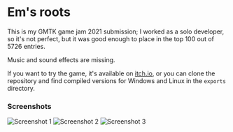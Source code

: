 # Em's roots

This is my GMTK game jam 2021 submission; I worked as a solo developer, so it's not perfect, but it was good enough to place in the top 100 out of 5726 entries.

Music and sound effects are missing.

If you want to try the game, it's available on [itch.io](https://nzd-1.itch.io/ems-roots), 
or you can clone the repository and find compiled versions for Windows and Linux in the `exports` directory.

### Screenshots
![Screenshot 1](https://op65n.org/i/1263f4aefac1.png)
![Screenshot 2](https://op65n.org/i/1263f4aefb33.png)
![Screenshot 3](https://op65n.org/i/1263f4aefc5b.png)
